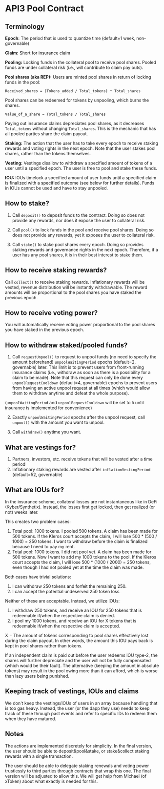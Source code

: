 # API3 Pool Contract

## Terminology

**Epoch:**
The period that is used to quantize time (default=1 week, non-governable)

**Claim:**
Short for insurance claim

**Pooling:**
Locking funds in the collateral pool to receive pool shares.
Pooled funds are under collateral risk (i.e., will contribute to claim pay outs).

**Pool shares (aka REP):**
Users are minted pool shares in return of locking funds in the pool:

```
Received_shares = (Tokens_added / Total_tokens) * Total_shares
```

Pool shares can be redeemed for tokens by unpooling, which burns the shares.

```
Value_of_a_share = Total_tokens / Total_shares
```

Paying out insurance claims depreciates pool shares, as it decreases `Total_tokens` without changing `Total_shares`.
This is the mechanic that has all pooled parties share the claim payout.

**Staking:**
The action that the user has to take every epoch to receive staking rewards and voting rights in the next epoch.
Note that the user stakes pool shares, rather than the tokens themselves.

**Vesting:**
Vestings disallow to withdraw a specified amount of tokens of a user until a specified epoch.
The user is free to pool and stake these funds.

**IOU:**
IOUs timelock a specified amount of user funds until a specified claim is finalized with a specified outcome (see below for further details).
Funds in IOUs cannot be used and have to stay unpooled.

## How to stake?

1. Call `deposit()` to deposit funds to the contract.
Doing so does not provide any rewards, nor does it expose the user to collateral risk.

2. Call `pool()` to lock funds in the pool and receive pool shares.
Doing so does not provide any rewards, yet it exposes the user to collateral risk.

3. Call `stake()` to stake pool shares every epoch.
Doing so provides staking rewards and governance rights in the next epoch.
Therefore, if a user has any pool shares, it is in their best interest to stake them.

## How to receive staking rewards?

Call `collect()` to receive staking rewards.
Inflationary rewards will be vested, revenue distribution will be instantly withdrawable.
The reward amounts will be proportional to the pool shares you have staked the previous epoch.

## How to receive voting power?

You will automatically receive voting power proportional to the pool shares you have staked in the previous epoch.

## How to withdraw staked/pooled funds?

1. Call `requestUnpool()` to request to unpool funds (no need to specify the amount beforehand) `unpoolWaitingPeriod` epochs (default=2, governable) later.
This limit is to prevent users from front-running insurance claims (i.e., withdraw as soon as there is a possibility for a claim to be made).
Note that this request can only be done every `unpoolRequestCooldown` (default=4, governable) epochs to prevent users from having an active unpool request at all times (which would allow them to withdraw anytime and defeat the whole purpose).

(`unpoolWaitingPeriod` and `unpoolRequestCooldown` will be set to `0` until insurance is implemented for convenience)

2. Exactly `unpoolWaitingPeriod` epochs after the unpool request, call `unpool()` with the amount you want to unpool.

3. Call `withdraw()` anytime you want.

## What are vestings for?

1. Partners, investors, etc. receive tokens that will be vested after a time period
2. Inflationary staking rewards are vested after `inflationVestingPeriod` (default=52, governable)

## What are IOUs for?

In the insurance scheme, collateral losses are not instantaneous like in DeFi (Kyber/Synthetix).
Instead, the losses first get locked, then get realized (or not) weeks later.

This creates two problem cases:
1. Total pool: 1000 tokens.
I pooled 500 tokens.
A claim has been made for 500 tokens.
If the Kleros court accepts the claim, I will lose 500 * (500 / 1000) = 250 tokens.
I want to withdraw before the claim is finalized because I need to pay my rent.
2. Total pool: 1000 tokens.
I did not pool yet.
A claim has been made for 500 tokens.
Now I want to add my 1000 tokens to the pool.
If the Kleros court accepts the claim, I will lose 500 * (1000 / 2000) = 250 tokens, even though I had not pooled yet at the time the claim was made.

Both cases have trivial solutions:
1. I can withdraw 250 tokens and forfeit the remaining 250.
2. I can accept the potential undeserved 250 token loss.

Neither of these are acceptable.
Instead, we utilize IOUs:
1. I withdraw 250 tokens, and receive an IOU for 250 tokens that is redeemable if/when the respective claim is denied.
2. I pool my 1000 tokens, and receive an IOU for X tokens that is redeemable if/when the respective claim is accepted.

X = The amount of tokens corresponding to pool shares effectively lost during the claim payout.
In other words, the amount this IOU pays back is kept in pool shares rather than tokens.

If an independent claim is paid out before the user redeems IOU type-2, the shares will further depreciate and the user will not be fully compensated (which would be their fault).
The alternative (keeping the amount in absolute tokens) may result in the pool owing more than it can afford, which is worse than lazy users being punished.

## Keeping track of vestings, IOUs and claims

We don't keep the vestings/IOUs of users in an array because handling that is too gas heavy.
Instead, the user (or the dapp they use) needs to keep track of these through past events and refer to specific IDs to redeem them when they have matured.

## Notes

The actions are implemented discretely for simplicity.
In the final version, the user should be able to deposit&pool&stake, or stake&collect staking rewards with a single transaction.

The user should be able to delegate staking renewals and voting power trustlessly to third parties through contracts that wrap this one.
The final version will be adjusted to allow this.
We will get help from Michael (of xToken) about what exactly is needed for this.
